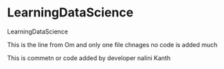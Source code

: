 # LearningDataScience
LearningDataScience

This is the line from Om and only one file chnages no code is added much 


This is commetn or code added by developer nalini Kanth 
